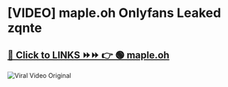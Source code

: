 
 # [VIDEO] maple.oh Onlyfans Leaked zqnte

## <h2><a href="https://clipsfans.com/maple.oh&ref=git">🔗 Click to LINKS ⏩⏩ 👉 🟢 maple.oh </a></h2>

<a href="https://clipsfans.com/maple.oh&ref=git" rel="nofollow" data-target="animated-image.originalLink"><img src="https://i.ibb.co.com/xMMVF88/686577567.gif" alt="Viral Video Original" style="max-width: 100%; display: inline-block;" data-target="animated-image.originalImage"></a>

